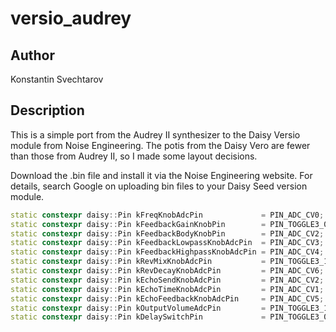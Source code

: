 # versio_audrey

## Author

<!-- Insert Your Name Here -->
Konstantin Svechtarov

## Description

<!-- Describe your example here -->

This is a simple port from the Audrey II synthesizer to the Daisy Versio module from Noise Engineering.
The potis from the Daisy Vero are fewer than those from Audrey II, so I made some layout decisions.


Download the .bin file and install it via the Noise Engineering website. For details, search Google on uploading bin files to your Daisy Seed version module. 


``` C++
static constexpr daisy::Pin kFreqKnobAdcPin             = PIN_ADC_CV0; // Simple bottom pin 40
static constexpr daisy::Pin kFeedbackGainKnobPin        = PIN_TOGGLE3_0B;  // Simple bottom pin 39
static constexpr daisy::Pin kFeedbackBodyKnobPin        = PIN_ADC_CV2;  // Simple bottom pin 35
static constexpr daisy::Pin kFeedbackLowpassKnobAdcPin  = PIN_ADC_CV3;  // Simple bottom pin 34
static constexpr daisy::Pin kFeedbackHighpassKnobAdcPin = PIN_ADC_CV4;  // Simple bottom pin 38
static constexpr daisy::Pin kRevMixKnobAdcPin           = PIN_TOGGLE3_1A;  // Simple bottom pin 37
static constexpr daisy::Pin kRevDecayKnobAdcPin         = PIN_ADC_CV6;  // Simple bottom pin 36
static constexpr daisy::Pin kEchoSendKnobAdcPin         = PIN_ADC_CV2;  // Simple bottom pin 31
static constexpr daisy::Pin kEchoTimeKnobAdcPin         = PIN_ADC_CV1;  // Simple bottom pin 30
static constexpr daisy::Pin kEchoFeedbackKnobAdcPin     = PIN_ADC_CV5;  // Simple bottom pin 33
static constexpr daisy::Pin kOutputVolumeAdcPin         = PIN_TOGGLE3_1B;  // Simple bottom pin 32
static constexpr daisy::Pin kDelaySwitchPin             = PIN_TOGGLE3_0A; // Simple bottom pin 15
````

